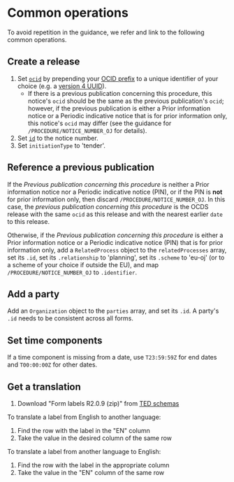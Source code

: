 # Common operations

To avoid repetition in the guidance, we refer and link to the following common operations.

## Create a release

1. Set [`ocid`](http://standard.open-contracting.org/latest/en/schema/identifiers/#contracting-process-identifier-ocid) by prepending your [OCID prefix](http://standard.open-contracting.org/latest/en/implementation/registration/) to a unique identifier of your choice (e.g. a [version 4 UUID](https://en.wikipedia.org/wiki/Universally_unique_identifier)).
    * If there is a previous publication concerning this procedure, this notice's `ocid` should be the same as the previous publication's `ocid`; however, if the previous publication is either a Prior information notice or a Periodic indicative notice that is for prior information only, this notice's `ocid` may differ (see the guidance for `/PROCEDURE/NOTICE_NUMBER_OJ` for details).
1. Set [`id`](http://standard.open-contracting.org/latest/en/schema/identifiers/#release-id) to the notice number.
1. Set `initiationType` to 'tender'.

## Reference a previous publication

If the *Previous publication concerning this procedure* is neither a Prior information notice nor a Periodic indicative notice (PIN), or if the PIN is **not** for prior information only, then discard `/PROCEDURE/NOTICE_NUMBER_OJ`. In this case, the *previous publication concerning this procedure* is the OCDS release with the same `ocid` as this release and with the nearest earlier `date` to this release.

Otherwise, if the *Previous publication concerning this procedure* is either a Prior information notice or a Periodic indicative notice (PIN) that is for prior information only, add a `RelatedProcess` object to the `relatedProcesses` array, set its `.id`, set its `.relationship` to 'planning', set its `.scheme` to 'eu-oj' (or to a scheme of your choice if outside the EU), and map `/PROCEDURE/NOTICE_NUMBER_OJ` to `.identifier`.

## Add a party

Add an `Organization` object to the `parties` array, and set its `.id`. A party's `.id` needs to be consistent across all forms.

## Set time components

If a time component is missing from a date, use `T23:59:59Z` for end dates and `T00:00:00Z` for other dates.

## Get a translation

1. Download "Form labels R2.0.9 (zip)" from [TED schemas](https://publications.europa.eu/en/web/eu-vocabularies/tedschemas)

To translate a label from English to another language:

1. Find the row with the label in the "EN" column
1. Take the value in the desired column of the same row

To translate a label from another language to English:

1. Find the row with the label in the appropriate column
1. Take the value in the "EN" column of the same row
